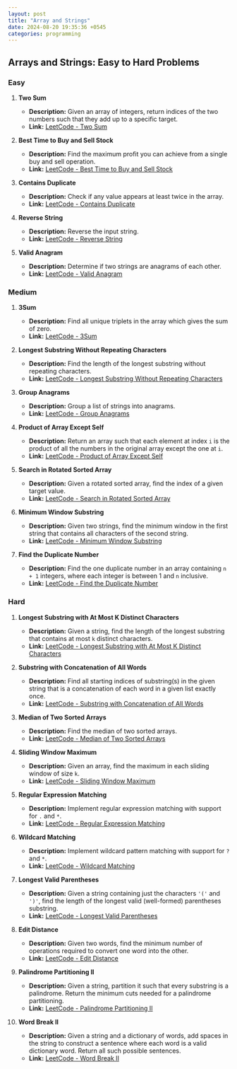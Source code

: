 ```yaml
---
layout: post
title: "Array and Strings"
date: 2024-08-20 19:35:36 +0545
categories: programming
---
```


## Arrays and Strings: Easy to Hard Problems

### Easy

1. **Two Sum**
   - **Description:** Given an array of integers, return indices of the two numbers such that they add up to a specific target.
   - **Link:** [LeetCode - Two Sum](https://leetcode.com/problems/two-sum/)

2. **Best Time to Buy and Sell Stock**
   - **Description:** Find the maximum profit you can achieve from a single buy and sell operation.
   - **Link:** [LeetCode - Best Time to Buy and Sell Stock](https://leetcode.com/problems/best-time-to-buy-and-sell-stock/)

3. **Contains Duplicate**
   - **Description:** Check if any value appears at least twice in the array.
   - **Link:** [LeetCode - Contains Duplicate](https://leetcode.com/problems/contains-duplicate/)

4. **Reverse String**
   - **Description:** Reverse the input string.
   - **Link:** [LeetCode - Reverse String](https://leetcode.com/problems/reverse-string/)

5. **Valid Anagram**
   - **Description:** Determine if two strings are anagrams of each other.
   - **Link:** [LeetCode - Valid Anagram](https://leetcode.com/problems/valid-anagram/)

### Medium

1. **3Sum**
   - **Description:** Find all unique triplets in the array which gives the sum of zero.
   - **Link:** [LeetCode - 3Sum](https://leetcode.com/problems/3sum/)

2. **Longest Substring Without Repeating Characters**
   - **Description:** Find the length of the longest substring without repeating characters.
   - **Link:** [LeetCode - Longest Substring Without Repeating Characters](https://leetcode.com/problems/longest-substring-without-repeating-characters/)

3. **Group Anagrams**
   - **Description:** Group a list of strings into anagrams.
   - **Link:** [LeetCode - Group Anagrams](https://leetcode.com/problems/group-anagrams/)

4. **Product of Array Except Self**
   - **Description:** Return an array such that each element at index `i` is the product of all the numbers in the original array except the one at `i`.
   - **Link:** [LeetCode - Product of Array Except Self](https://leetcode.com/problems/product-of-array-except-self/)

5. **Search in Rotated Sorted Array**
   - **Description:** Given a rotated sorted array, find the index of a given target value.
   - **Link:** [LeetCode - Search in Rotated Sorted Array](https://leetcode.com/problems/search-in-rotated-sorted-array/)

6. **Minimum Window Substring**
   - **Description:** Given two strings, find the minimum window in the first string that contains all characters of the second string.
   - **Link:** [LeetCode - Minimum Window Substring](https://leetcode.com/problems/minimum-window-substring/)

7. **Find the Duplicate Number**
   - **Description:** Find the one duplicate number in an array containing `n + 1` integers, where each integer is between 1 and `n` inclusive.
   - **Link:** [LeetCode - Find the Duplicate Number](https://leetcode.com/problems/find-the-duplicate-number/)

### Hard

1. **Longest Substring with At Most K Distinct Characters**
   - **Description:** Given a string, find the length of the longest substring that contains at most `k` distinct characters.
   - **Link:** [LeetCode - Longest Substring with At Most K Distinct Characters](https://leetcode.com/problems/longest-substring-with-at-most-k-distinct-characters/)

2. **Substring with Concatenation of All Words**
   - **Description:** Find all starting indices of substring(s) in the given string that is a concatenation of each word in a given list exactly once.
   - **Link:** [LeetCode - Substring with Concatenation of All Words](https://leetcode.com/problems/substring-with-concatenation-of-all-words/)

3. **Median of Two Sorted Arrays**
   - **Description:** Find the median of two sorted arrays.
   - **Link:** [LeetCode - Median of Two Sorted Arrays](https://leetcode.com/problems/median-of-two-sorted-arrays/)

4. **Sliding Window Maximum**
   - **Description:** Given an array, find the maximum in each sliding window of size `k`.
   - **Link:** [LeetCode - Sliding Window Maximum](https://leetcode.com/problems/sliding-window-maximum/)

5. **Regular Expression Matching**
   - **Description:** Implement regular expression matching with support for `.` and `*`.
   - **Link:** [LeetCode - Regular Expression Matching](https://leetcode.com/problems/regular-expression-matching/)

6. **Wildcard Matching**
   - **Description:** Implement wildcard pattern matching with support for `?` and `*`.
   - **Link:** [LeetCode - Wildcard Matching](https://leetcode.com/problems/wildcard-matching/)

7. **Longest Valid Parentheses**
   - **Description:** Given a string containing just the characters `'('` and `')'`, find the length of the longest valid (well-formed) parentheses substring.
   - **Link:** [LeetCode - Longest Valid Parentheses](https://leetcode.com/problems/longest-valid-parentheses/)

8. **Edit Distance**
   - **Description:** Given two words, find the minimum number of operations required to convert one word into the other.
   - **Link:** [LeetCode - Edit Distance](https://leetcode.com/problems/edit-distance/)

9. **Palindrome Partitioning II**
   - **Description:** Given a string, partition it such that every substring is a palindrome. Return the minimum cuts needed for a palindrome partitioning.
   - **Link:** [LeetCode - Palindrome Partitioning II](https://leetcode.com/problems/palindrome-partitioning-ii/)

10. **Word Break II**
    - **Description:** Given a string and a dictionary of words, add spaces in the string to construct a sentence where each word is a valid dictionary word. Return all such possible sentences.
    - **Link:** [LeetCode - Word Break II](https://leetcode.com/problems/word-break-ii/)
